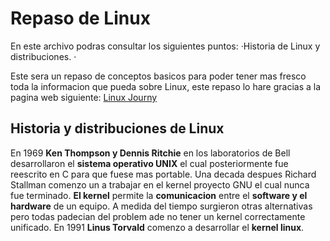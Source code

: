 # Repaso de Linux

En este archivo podras consultar los siguientes puntos:
·Historia de Linux y distribuciones.
·

Este sera un repaso de conceptos basicos para poder tener mas fresco toda la informacion que pueda sobre Linux, este repaso lo hare gracias a la pagina web siguiente:
[Linux Journy](https://linuxjourney.com/)

## Historia y distribuciones de Linux

En 1969 **Ken Thompson y Dennis Ritchie** en los laboratorios de Bell desarrollaron el **sistema operativo UNIX** el cual posteriormente fue reescrito en C para que fuese mas portable.
Una decada despues Richard Stallman comenzo un a trabajar en el kernel proyecto GNU el cual nunca fue terminado.
**El kernel** permite la **comunicacion** entre el **software y el hardware** de un equipo.
A medida del tiempo surgieron otras alternativas pero todas padecian del problem ade no tener un kernel correctamente unificado.
En 1991 **Linus Torvald** comenzo a desarrollar el **kernel linux**.



